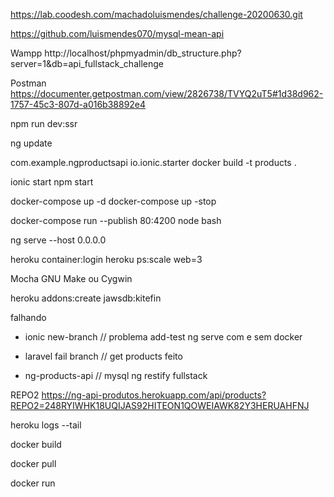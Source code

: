 
https://lab.coodesh.com/machadoluismendes/challenge-20200630.git

https://github.com/luismendes070/mysql-mean-api

Wampp http://localhost/phpmyadmin/db_structure.php?server=1&db=api_fullstack_challenge

Postman  https://documenter.getpostman.com/view/2826738/TVYQ2uT5#1d38d962-1757-45c3-807d-a016b38892e4


npm run dev:ssr

ng update


com.example.ngproductsapi 
io.ionic.starter
docker build -t products .

ionic start
npm start

docker-compose up -d
docker-compose up -stop

docker-compose run --publish 80:4200 node bash

ng serve --host 0.0.0.0

heroku container:login
heroku ps:scale web=3

Mocha GNU Make ou Cygwin


heroku addons:create jawsdb:kitefin

falhando

- ionic new-branch // problema add-test ng serve com e sem docker

- laravel fail branch // get products feito

- ng-products-api // mysql ng restify fullstack



REPO2
https://ng-api-produtos.herokuapp.com/api/products?REPO2=248RYIWHK18UQIJAS92HITEON1QOWEIAWK82Y3HERUAHFNJ

heroku logs --tail

docker build

docker pull

docker run
